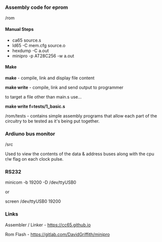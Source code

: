 ### Assembly code for eprom

/rom

#### Manual Steps

- ca65 source.s 
- ld65 -C mem.cfg source.o 
- hexdump -C a.out 
- minipro -p AT28C256 -w a.out 

#### Make

**make** - compile, link and display file content 

**make write** - compile, link and send output to programmer 

to target a file other than main.s use... 

**make write f=tests/1_basic.s**

/rom/tests - contains simple assembly programs that allow each part of the circuitry to be tested as it's being put together.

### Ardiuno bus monitor 

/src

Used to view the contents of the data & address buses along with the cpu r/w flag on each clock pulse.

### RS232 

minicom -b 19200 -D /dev/ttyUSB0 

or 

screen /dev/ttyUSB0 19200

### Links 

Assembler / Linker - https://cc65.github.io

Rom Flash - https://gitlab.com/DavidGriffith/minipro